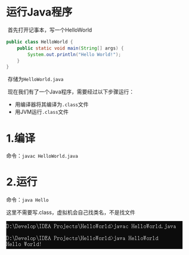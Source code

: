 # 运行Java程序

​	首先打开记事本，写一个HelloWorld

```java
public class HelloWorld {
	public static void main(String[] args) {
		System.out.println("Hello World!");
	}
}
```

​	存储为`HelloWorld.java`



​	现在我们有了一个Java程序，需要经过以下步骤运行：

- 用编译器将其编译为`.class`文件
- 用JVM运行`.class`文件

# 1.编译

命令：`javac HelloWorld.java`



# 2.运行

命令：`java Hello`

这里不需要写.class，虚拟机会自己找类名，不是找文件

![image-20241123142240785](assets/image-20241123142240785.png)